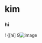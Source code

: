 # kim
### hi
! {[hi] 9![image](https://user-images.githubusercontent.com/112985843/188748302-510847b0-bb30-4762-b58f-f0b19e687cb6.png)
